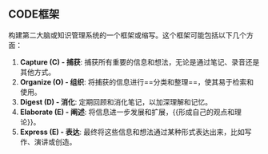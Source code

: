 ## CODE框架
构建第二大脑或知识管理系统的一个框架或缩写。这个框架可能包括以下几个方面：
1. **Capture (C) - 捕获**: 捕获所有重要的信息和想法，无论是通过笔记、录音还是其他方式。
2. **Organize (O) - 组织**: 将捕获的信息进行==分类和整理==，使其易于检索和使用。
3. **Digest (D) - 消化**: 定期回顾和消化笔记，以加深理解和记忆。
4. **Elaborate (E) - 阐述**: 将信息进一步发展和扩展，{{形成自己的观点和理论}}。
5. **Express (E) - 表达**: 最终将这些信息和想法通过某种形式表达出来，比如写作、演讲或创造。
<!--SR:!2000-01-01,1,250!2025-03-20,3,250!2000-01-01,1,250!2000-01-01,1,250!2000-01-01,1,250-->
